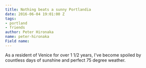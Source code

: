 ```yaml
---
title: Nothing beats a sunny Portlandia
date: 2016-06-04 19:01:00 Z
tags:
- portland
- friends
author: Peter Hironaka
name: peter-hironaka
Field name: 
---
```


As a resident of Venice for over 1 1/2 years, I've become spoiled by countless days of sunshine and perfect 75 degree weather. 